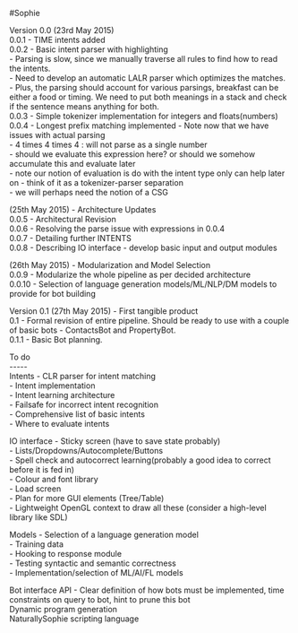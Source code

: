 #Sophie

Version 0.0 (23rd May 2015) </br>
0.0.1 - TIME intents added </br>
0.0.2 - Basic intent parser with highlighting </br>
     - Parsing is slow, since we manually traverse all
       rules to find how to read the intents. </br>
     - Need to develop an automatic LALR parser which optimizes the matches. </br>
     - Plus, the parsing should account for various parsings,
       breakfast can be either a food or timing. We need to put both
       meanings in a stack and check if the sentence means anything for both. </br>
0.0.3 - Simple tokenizer implementation for integers and floats(numbers) </br>
0.0.4 - Longest prefix matching implemented
     - Note now that we have issues with actual parsing </br>
     - 4 times 4 times 4 : will not parse as a single number </br>
     - should we evaluate this expression here? 
       or should we somehow accumulate this and evaluate later </br>
     - note our notion of evaluation is do with the intent type only
       can help later on - think of it as a tokenizer-parser separation </br>
     - we will perhaps need the notion of a CSG </br>

(25th May 2015) - Architecture Updates </br>
0.0.5 - Architectural Revision </br>
0.0.6 - Resolving the parse issue with expressions in 0.0.4 </br>
0.0.7 - Detailing further INTENTS </br>
0.0.8 - Describing IO interface - develop basic input and output modules </br>

(26th May 2015) - Modularization and Model Selection </br>
0.0.9 - Modularize the whole pipeline as per decided architecture </br>
0.0.10 - Selection of language generation models/ML/NLP/DM models to provide for bot building </br>

Version 0.1 (27th May 2015) - First tangible product </br>
0.1 - Formal revision of entire pipeline. Should be ready to use with a couple of basic bots - ContactsBot and PropertyBot. </br>
0.1.1 - Basic Bot planning. </br>

To do</br>
-----</br>
Intents - CLR parser for intent matching </br>
        - Intent implementation </br>
        - Intent learning architecture </br>
        - Failsafe for incorrect intent recognition </br>
        - Comprehensive list of basic intents </br>
        - Where to evaluate intents </br>
        
IO interface - Sticky screen (have to save state probably) </br>
             - Lists/Dropdowns/Autocomplete/Buttons </br>
             - Spell check and autocorrect learning(probably a good idea to correct before it is fed in) </br>
             - Colour and font library </br>
             - Load screen </br>
             - Plan for more GUI elements (Tree/Table) </br>
             - Lightweight OpenGL context to draw all these (consider a high-level library like SDL) </br>
             
Models - Selection of a language generation model </br>
       - Training data </br>
       - Hooking to response module </br>
       - Testing syntactic and semantic correctness </br>
       - Implementation/selection of ML/AI/FL models </br>
       
Bot interface API - Clear definition of how bots must be implemented, time constraints on query to bot, hint to prune this bot </br>
Dynamic program generation </br>
NaturallySophie scripting language </br>
             



